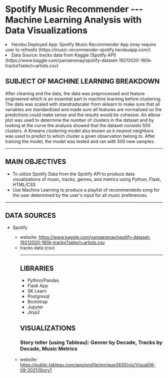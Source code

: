 # Spotify Music Recommender --- Machine Learning Analysis with Data Visualizations
 <li>Heroku Deployed App: Spotify Music Recommender App (may require user to refresh) (https://music-recommender-spotify.herokuapp.com/)
 <li>Data Source: tracks data from Kaggle (Spotify API)(https://www.kaggle.com/yamaerenay/spotify-dataset-19212020-160k-tracks?select=artists.csv)


## SUBJECT OF MACHINE LEARNING BREAKDOWN
After cleaning and the data, the data was preprocessed and feature engineered which is an essential part in machine learning before clustering. The data was scaled with standradscaler from sklearn to make sure that all variables are standardized and made sure all features are normalized so the predictions could make sense and the results would be cohesive.  An elbow plot was used to determine the number of clusters in the dataset and by looking at the curve the analysis showed that the dataset consists 500 clusters. A Kmeans clustering model also known as k nearest neighbors was used to predict to which cluster a given observation belong to. After training the model, the model was tested and ran with 500 new samples.
<hr>

## MAIN OBJECTIVES
<ul>
    <li>To utilize Spotify Data from the Spotify API to produce data visualizations of music, tracks, genres, and metrics using Python, Flask, HTML/CSS</li>
    <li>Use Machine Learning to produce a playlist of recommendeds song for the user determined by the user's input for all music preferences.</li>
</ul>
<hr>

## DATA SOURCES
<ul>
    <li>Spotify</li>
        <ul>
            <li>website: <a href="https://www.kaggle.com/yamaerenay/spotify-dataset-19212020-160k-tracks?select=artists.csv" >https://www.kaggle.com/yamaerenay/spotify-dataset-19212020-160k-tracks?select=artists.csv</a></li>
            <li>tracks data (csv)</li>
          
<hr>

## LIBRARIES
<ul>
    <li>Python/Pandas</li>
    <li>Flask App</li>
    <li>SK Learn</li>
    <li>Postgresql</li>
    <li>Bootstrap</li>
    <li>Jupyter</li>
    <li>Jinja2</li>
</ul>

## VISUALIZATIONS

### Story teller (using Tableau): Genrer by Decade, Tracks by Decade, Music Metrics

 <li>website: <a href="https://public.tableau.com/app/profile/enrique2630/viz/Visual06-09-2021/Story1" >https://public.tableau.com/app/profile/enrique2630/viz/Visual06-09-2021/Story1</a>


